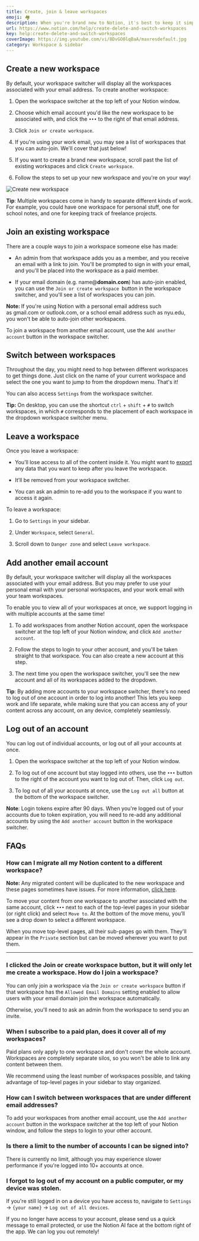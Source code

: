 ```yaml
---
title: Create, join & leave workspaces
emoji: 🏘️
description: When you're brand new to Notion, it's best to keep it simple and start with just one workspace. But as you start using Notion for more things, and with more groups of people, you can keep different kinds of content separate by using multiple workspaces 🏘
url: https://www.notion.com/help/create-delete-and-switch-workspaces
key: help:create-delete-and-switch-workspaces
coverImage: https://img.youtube.com/vi/8DvGO0lqBaA/maxresdefault.jpg
category: Workspace & sidebar
---
```


## Create a new workspace

By default, your workspace switcher will display all the workspaces associated with your email address. To create another workspace:

1. Open the workspace switcher at the top left of your Notion window.

2. Choose which email account you'd like the new workspace to be associated with, and click the `•••` to the right of that email address.

3. Click `Join or create workspace`.

4. If you're using your work email, you may see a list of workspaces that you can auto-join. We'll cover that just below!

5. If you want to create a brand new workspace, scroll past the list of existing workspaces and click `Create workspace`.

6. Follow the steps to set up your new workspace and you're on your way!

![Create new workspace](https://images.ctfassets.net/spoqsaf9291f/36skPIuv5mFIbul49eegL7/57226712a1df0b1012a6f2d34009161f/Create_new_workspace.png)

**Tip**: Multiple workspaces come in handy to separate different kinds of work. For example, you could have one workspace for personal stuff, one for school notes, and one for keeping track of freelance projects.

## Join an existing workspace

There are a couple ways to join a workspace someone else has made:

* An admin from that workspace adds you as a member, and you receive an email with a link to join. You'll be prompted to sign in with your email, and you'll be placed into the workspace as a paid member.

* If your email domain (e.g. name@**domain.com**) has auto-join enabled, you can use the `Join or create workspace `button in the workspace switcher, and you'll see a list of workspaces you can join.

**Note:&#x20;**&#x49;f you're using Notion with a personal email address such as gmail.com or outlook.com, or a school email address such as nyu.edu, you won't be able to auto-join other workspaces.

To join a workspace from another email account, use the `Add another account` button in the workspace switcher.

## Switch between workspaces

Throughout the day, you might need to hop between different workspaces to get things done. Just click on the name of your current workspace and select the one you want to jump to from the dropdown menu. That's it!

You can also access `Settings` from the workspace switcher.

**Tip:** On desktop, you can use the shortcut `ctrl` + `shift` + `#` to switch workspaces, in which `#` corresponds to the placement of each workspace in the dropdown workspace switcher menu.

## Leave a workspace

Once you leave a workspace:

* You’ll lose access to all of the content inside it. You might want to [export](https://www.notion.com/help/export-your-content) any data that you want to keep after you leave the workspace.

* It’ll be removed from your workspace switcher.

* You can ask an admin to re-add you to the workspace if you want to access it again.

To leave a workspace:

1. Go to `Settings` in your sidebar.

2. Under `Workspace`, select `General`.

3. Scroll down to `Danger zone` and select `Leave workspace`.

## Add another email account

By default, your workspace switcher will display all the workspaces associated with your email address. But you may prefer to use your personal email with your personal workspaces, and your work email with your team workspaces.

To enable you to view all of your workspaces at once, we support logging in with multiple accounts at the same time!

1. To add workspaces from another Notion account, open the workspace switcher at the top left of your Notion window, and click `Add another account`.

2. Follow the steps to login to your other account, and you'll be taken straight to that workspace. You can also create a new account at this step.

3. The next time you open the workspace switcher, you'll see the new account and all of its workspaces added to the dropdown.

**Tip**: By adding more accounts to your workspace switcher, there's no need to log out of one account in order to log into another! This lets you keep work and life separate, while making sure that you can access any of your content across any account, on any device, completely seamlessly.

## Log out of an account

You can log out of individual accounts, or log out of all your accounts at once.

1. Open the workspace switcher at the top left of your Notion window.

2. To log out of one account but stay logged into others, use the `•••` button to the right of the account you want to log out of. Then, click `Log out`.

3. To log out of all your accounts at once, use the `Log out all` button at the bottom of the workspace switcher.

**Note**: Login tokens expire after 90 days. When you're logged out of your accounts due to token expiration, you will need to re-add any additional accounts by using the `Add another account` button in the workspace switcher.


## FAQs

### How can I migrate all my Notion content to a different workspace?

**Note:&#x20;**&#x41;ny migrated content will be duplicated to the new workspace and these pages sometimes have issues. For more information, [click here](https://www.notion.com/help/transfer-content-to-another-account).

To move your content from one workspace to another associated with the same account, click `•••` next to each of the top-level pages in your sidebar (or right click) and select `Move to`. <!-- -->At the bottom of the move menu, you’ll see a drop down to select a different workspace.

When you move top-level pages, all their sub-pages go with them. They'll appear in the `Private` section but can be moved wherever you want to put them.

****


### I clicked the Join or create workspace button, but it will only let me create a workspace. How do I join a workspace?

You can only join a workspace via the `Join or create workspace` button if that workspace has the `Allowed Email Domains` setting enabled to allow users with your email domain join the workspace automatically.

Otherwise, you'll need to ask an admin from the workspace to send you an invite.


### When I subscribe to a paid plan, does it cover all of my workspaces?

Paid plans only apply to one workspace and don't cover the whole account. Workspaces are completely separate silos, so you won't be able to link any content between them.

We recommend using the least number of workspaces possible, and taking advantage of top-level pages in your sidebar to stay organized.


### How can I switch between workspaces that are under different email addresses? 

To add your workspaces from another email account, use the `Add another account` button in the workspace switcher at the top left of your Notion window, and follow the steps to login to your other account.


### Is there a limit to the number of accounts I can be signed into?

There is currently no limit, although you may experience slower performance if you're logged into 10+ accounts at once.


### I forgot to log out of my account on a public computer, or my device was stolen.

If you're still logged in on a device you have access to, navigate to `Settings` → `{your name}` → `Log out of all devices`.

If you no longer have access to your account, please send us a quick message to email protected, or use the Notion AI face at the bottom right of the app. We can log you out remotely!

